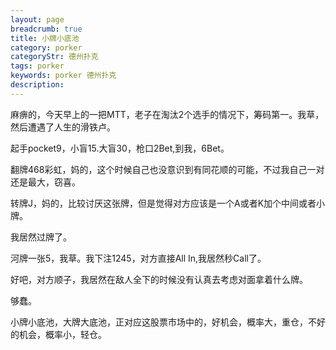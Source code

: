 ```yaml
---
layout: page
breadcrumb: true
title: 小牌小底池
category: porker
categoryStr: 德州扑克
tags: porker
keywords: porker 德州扑克
description: 
---
```


麻痹的，今天早上的一把MTT，老子在淘汰2个选手的情况下，筹码第一。我草，然后遭遇了人生的滑铁卢。

起手pocket9，小盲15.大盲30，枪口2Bet,到我，6Bet。

翻牌468彩虹，妈的，这个时候自己也没意识到有同花顺的可能，不过我自己一对还是最大，窃喜。

转牌J，妈的，比较讨厌这张牌，但是觉得对方应该是一个A或者K加个中间或者小牌。

我居然过牌了。

河牌一张5，我草。我下注1245，对方直接All In,我居然秒Call了。

好吧，对方顺子，我居然在敌人全下的时候没有认真去考虑对面拿着什么牌。

够蠢。

小牌小底池，大牌大底池，正对应这股票市场中的，好机会，概率大，重仓，不好的机会，概率小，轻仓。


<p>

<a class="fancybox-buttons" data-fancybox-group="button" href="/img/life/2016-05-14-LittleCard-SmallPot-1.png"><img src="/img/life/porkerbg.jpg" alt="" hidden/></a>

<a class="fancybox-buttons" data-fancybox-group="button" href="/img/life/2016-05-14-LittleCard-SmallPot-2.png"></a>

<a class="fancybox-buttons" data-fancybox-group="button" href="/img/life/2016-05-14-LittleCard-SmallPot-3.png"></a>

<a class="fancybox-buttons" data-fancybox-group="button" href="/img/life/2016-05-14-LittleCard-SmallPot-4.png"></a>

<a class="fancybox-buttons" data-fancybox-group="button" href="/img/life/2016-05-14-LittleCard-SmallPot-5.png"></a>

<a class="fancybox-buttons" data-fancybox-group="button" href="/img/life/2016-05-14-LittleCard-SmallPot-6.png"></a>

</p>




